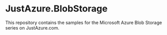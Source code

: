 JustAzure.BlobStorage
=====================
This repository contains the samples for the Microsoft Azure Blob Storage series on JustAzure.com.
